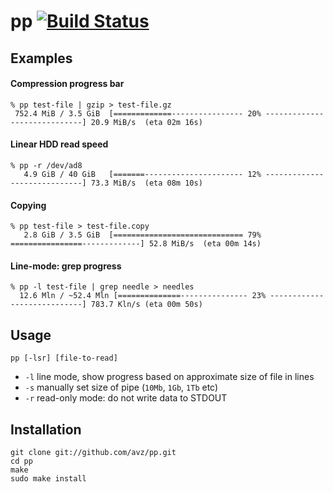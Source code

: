 # pp [![Build Status](https://secure.travis-ci.org/avz/pp.png)](http://travis-ci.org/avz/pp)
## Examples
#### Compression progress bar

```
% pp test-file | gzip > test-file.gz
 752.4 MiB / 3.5 GiB  [=============---------------- 20% -----------------------------] 20.9 MiB/s  (eta 02m 16s)
```

#### Linear HDD read speed
```
% pp -r /dev/ad8
   4.9 GiB / 40 GiB   [=======---------------------- 12% -----------------------------] 73.3 MiB/s  (eta 08m 10s)
```

#### Copying
```
% pp test-file > test-file.copy
   2.8 GiB / 3.5 GiB  [============================= 79% ================-------------] 52.8 MiB/s  (eta 00m 14s)
```

#### Line-mode: grep progress
```
% pp -l test-file | grep needle > needles
  12.6 Mln / ~52.4 Mln [==============--------------- 23% ----------------------------] 783.7 Kln/s (eta 00m 50s)
```

## Usage
```
pp [-lsr] [file-to-read]
```

 * `-l` line mode, show progress based on approximate size of file in lines
 * `-s` manually set size of pipe (`10Mb`, `1Gb`, `1Tb` etc)
 * `-r` read-only mode: do not write data to STDOUT

## Installation
```
git clone git://github.com/avz/pp.git
cd pp
make
sudo make install
```
